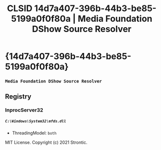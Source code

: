 ﻿---
title: "CLSID 14d7a407-396b-44b3-be85-5199a0f0f80a | Media Foundation DShow Source Resolver"
excerpt: What is COM-Object CLSID 14d7a407-396b-44b3-be85-5199a0f0f80a?
---

# {14d7a407-396b-44b3-be85-5199a0f0f80a}

### `Media Foundation DShow Source Resolver`

## Registry


### InprocServer32

##### `C:\Windows\System32\mfds.dll`
* ThreadingModel: `both`

MIT License. Copyright (c) 2021 Strontic.


